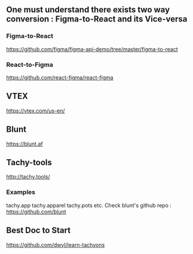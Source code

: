 ## One must understand there exists two way conversion : Figma-to-React and its Vice-versa

### Figma-to-React
https://github.com/figma/figma-api-demo/tree/master/figma-to-react

### React-to-Figma
https://github.com/react-figma/react-figma


## VTEX
https://vtex.com/us-en/

## Blunt

https://blunt.af

## Tachy-tools
http://tachy.tools/


### Examples

tachy.app
tachy.apparel
tachy.pots etc. Check blunt's github repo : https://github.com/blunt

## Best Doc to Start 
https://github.com/dwyl/learn-tachyons
